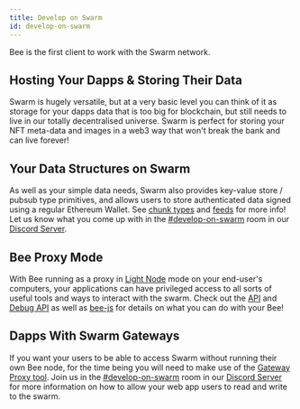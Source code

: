 ```yaml
---
title: Develop on Swarm
id: develop-on-swarm
---
```


Bee is the first client to work with the Swarm network.

## Hosting Your Dapps & Storing Their Data

Swarm is hugely versatile, but at a very basic level you can think of
it as storage for your dapps data that is too big for blockchain, but
still needs to live in our totally decentralised universe. Swarm is
perfect for storing your NFT meta-data and images in a web3 way that
won't break the bank and can live forever!

## Your Data Structures on Swarm

As well as your simple data needs, Swarm also provides key-value store
/ pubsub type primitives, and allows users to store authenticated data
signed using a regular Ethereum Wallet. See
[chunk types](/docs/develop/dapps-on-swarm/chunk-types) and
[feeds](/docs/develop/dapps-on-swarm/feeds) for more info! Let us know what
you come up with in the
[#develop-on-swarm](https://discord.gg/C6dgqpxZkU) room in our
[Discord Server](https://discord.gg/wdghaQsGq5).

## Bee Proxy Mode

With Bee running as a proxy in
[Light Node](/docs/bee/working-with-bee/light-nodes) mode on your end-user's
computers, your applications can have privileged access to all sorts
of useful tools and ways to interact with the swarm. Check out the
[API](/docs/api-reference/) and
[Debug API](/docs/api-reference/) as well as
[bee-js](/docs/develop/dapps-on-swarm/bee-js) for details on what you can do
with your Bee!

## Dapps With Swarm Gateways

If you want your users to be able to access Swarm without running
their own Bee node, for the time being you will need to make use of the [Gateway Proxy tool](https://github.com/ethersphere/gateway-proxy). Join us in the
[#develop-on-swarm](https://discord.gg/C6dgqpxZkU) room in our
[Discord Server](https://discord.gg/wdghaQsGq5) for more information
on how to allow your web app users to read and write to the swarm.
